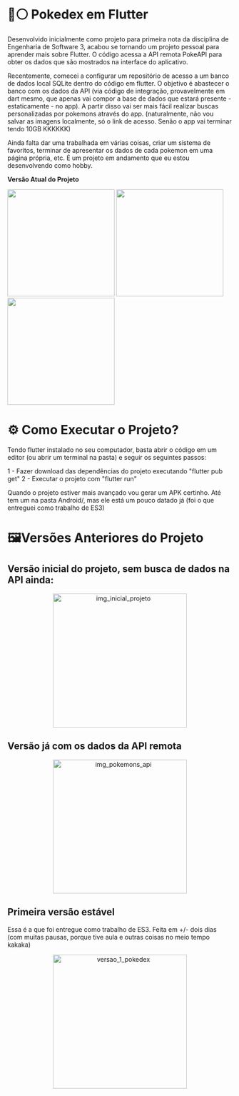 # 🔴⚪ Pokedex em Flutter
Desenvolvido inicialmente como projeto para primeira nota da disciplina de Engenharia de Software 3, acabou se tornando um projeto pessoal para aprender mais sobre Flutter. O código acessa a API remota PokeAPI para obter os dados que são mostrados na interface do aplicativo. 

Recentemente, comecei a configurar um repositório de acesso a um banco de dados local SQLite dentro do código em flutter. O objetivo é abastecer o banco com os dados da API (via código de integração, provavelmente em dart mesmo, que apenas vai compor a base de dados que estará presente - estaticamente - no app). A partir disso vai ser mais fácil realizar buscas personalizadas por pokemons através do app. (naturalmente, não vou salvar as imagens localmente, só o link de acesso. Senão o app vai terminar tendo 10GB KKKKKK)

Ainda falta dar uma trabalhada em várias coisas, criar um sistema de favoritos, terminar de apresentar os dados de cada pokemon em uma página própria, etc. É um projeto em andamento que eu estou desenvolvendo como hobby.

<strong>Versão Atual do Projeto </strong>
<p margin=auto>
<img src="https://github.com/user-attachments/assets/7f07972c-ed8a-4a2f-bfc0-65c5bfb59788" width=240>
<img src="https://github.com/user-attachments/assets/50c255eb-835a-4f6a-b706-737b7e3a8a98" width=240>
<img src="https://github.com/user-attachments/assets/d34edd56-daef-4f89-9021-4d31b0545795" width=240>
</p>

# ⚙️ Como Executar o Projeto?

Tendo flutter instalado no seu computador, basta abrir o código em um editor (ou abrir um terminal na pasta) e seguir os seguintes passos:

1 - Fazer download das dependências do projeto executando "flutter pub get"
2 - Executar o projeto com "flutter run"

Quando o projeto estiver mais avançado vou gerar um APK certinho. Até tem um na pasta Android/, mas ele está um pouco datado já (foi o que entreguei como trabalho de ES3)

# 🖼️Versões Anteriores do Projeto

<h2><Strong>Versão inicial do projeto, sem busca de dados na API ainda: </Strong></h2>
<p align="center">
  <img src="https://github.com/user-attachments/assets/8e56d996-f22c-458b-9870-9e82cefb1cef" width="300" alt="img_inicial_projeto">
</p>

<h2><Strong>Versão já com os dados da API remota</Strong></h2>
<p align="center">
  <img src="https://github.com/user-attachments/assets/5a742dd3-9cc0-4efe-b2dc-9a8cadae91ac" width="300" alt="img_pokemons_api">
</p>

<h2><Strong>Primeira versão estável</Strong></h2>
<p>Essa é a que foi entregue como trabalho de ES3. Feita em +/- dois dias (com muitas pausas, porque tive aula e outras coisas no meio tempo kakaka)</p>
<p align="center">
  <img src="https://github.com/user-attachments/assets/537ba8fa-2459-4c36-87d6-63ec23442735" width="300" alt="versao_1_pokedex">
</p>
